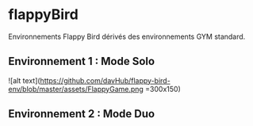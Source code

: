 # flappyBird

Environnements Flappy Bird dérivés des environnements GYM standard.

## Environnement 1 : Mode Solo

![alt text](https://github.com/davHub/flappy-bird-env/blob/master/assets/FlappyGame.png =300x150)

## Environnement 2 : Mode Duo
